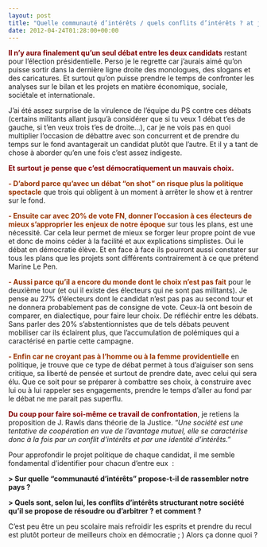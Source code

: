 ```yaml
---
layout: post
title: "Quelle communauté d’intérêts / quels conflits d’intérêts ? at juliecoudry.com - le blog de Julie Coudry"
date: 2012-04-24T01:28:00+00:00
---
```

<div class="main">
	<p><span style="color: #800000;"><strong>Il n’y aura finalement qu’un seul débat entre les deux candidats</strong> </span>restant pour l’élection présidentielle. Perso je le regrette car j’aurais aimé qu’on puisse sortir dans la dernière ligne droite des monologues, des slogans et des caricatures. Et surtout qu’on puisse prendre le temps de confronter les analyses sur le bilan et les projets en matière économique, sociale, sociétale et internationale.</p>
<p>J’ai été assez surprise de la virulence de l’équipe du PS contre ces débats (certains militants allant jusqu’à considérer que si tu veux 1 débat t’es de gauche, si t’en veux trois t’es de droite…), car je ne vois pas en quoi multiplier l’occasion de débattre avec son concurrent et de prendre du temps sur le fond avantagerait un candidat plutôt que l’autre. Et il y a tant de chose à aborder qu’en une fois c’est assez indigeste.</p>
<p><strong><span style="color: #800000;">Et surtout</span></strong> <span style="color: #800000;"><strong>je pense que c’est démocratiquement un mauvais choix.</strong></span></p>
<p><strong><span style="color: #993300;">- D’abord parce qu’</span></strong><span><strong><span style="color: #993300;">avec un débat “on shot” on risque plus la politique spectacle</span></strong> que trois qui obligent à un moment à arrêter le show et à rentrer sur le fond.</span></p>
<p><strong><span style="color: #993300;">- Ensuite car avec 20% de vote FN</span></strong>,<span style="color: #993300;"><strong> donner l’occasion à ces électeurs de mieux s’approprier les enjeux </strong></span><strong><span style="color: #993300;">de notre époque</span></strong> sur tous les plans, est une nécessité. Car cela leur permet de mieux se forger leur propre point de vue et donc de moins céder <span>à la facilité et aux explications simplistes</span>. Oui le débat en démocratie élève. Et en face à face ils pourront aussi constater sur tous les plans que les projets sont différents contrairement à ce que prétend Marine Le Pen.</p>
<p><strong><span style="color: #993300;">- Aussi parce qu’il a encore du monde dont le choix n’est pas fait</span></strong> pour le deuxième tour (et oui il existe des électeurs qui ne sont pas militants). Je pense au 27% d’électeurs dont le candidat n’est pas pas au second tour et ne donnera probablement pas de consigne de vote. Ceux-là ont besoin de comparer, en dialectique, pour faire leur choix. De réfléchir entre les débats. Sans parler des 20% s’abstentionnistes que de tels débats peuvent mobiliser car ils éclairent plus, que l’accumulation de polémiques qui a caractérisé en partie cette campagne.</p>
<p><span style="color: #993300;"><strong>- Enfin car ne croyant pas à l’homme ou à la femme providentielle</strong></span> en politique, je trouve que ce type de débat permet à tous d’aiguiser son sens critique, sa liberté de pensée et surtout de prendre date, avec celui qui sera élu. Que ce soit pour se préparer à combattre ses choix, à construire avec lui ou à lui rappeler ses engagements, prendre le temps d’aller au fond par le débat ne me parait pas superflu.</p>
<p><strong><span style="color: #800000;">Du coup pour faire soi-même ce travail de confrontation</span></strong>, je retiens la proposition de J. Rawls dans théorie de la Justice. “<em>Une société est une tentative de coopération en vue de l’avantage mutuel, elle se caractérise donc à la fois par un conflit d’intérêts et par une identité d’intérêts.” </em></p>
<p><em></em>Pour approfondir le projet politique de chaque candidat, il me semble fondamental d’identifier pour chacun d’entre eux  :</p>
<p><strong>&gt; Sur quelle “communauté d’intérêts” propose-t-il de rassembler notre pays ?</strong></p>
<p><strong>&gt; Quels sont, selon lui, les conflits d’intérêts structurant notre société qu’il se propose de résoudre ou d’arbitrer ? et comment ?</strong></p>
<p>C’est peu être un peu scolaire mais refroidir les esprits et prendre du recul est plutôt porteur de meilleurs choix en démocratie ; ) Alors ça donne quoi ?</p>
</div>